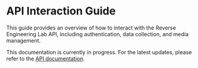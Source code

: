<!--- TODO: Explain how regular users can authenticate with the API once the API is opened up for users-->

# API Interaction Guide

This guide provides an overview of how to interact with the Reverse Engineering Lab API, including authentication, data collection, and media management.

This documentation is currently in progress. For the latest updates, please refer to the [API documentation](https://api.cml-relab.org/docs).
